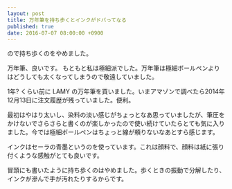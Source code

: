 ```yaml
---
layout: post
title: 万年筆を持ち歩くとインクがドバってなる
published: true
date: 2016-07-07 08:00:00 +0900
---
```


ので持ち歩くのをやめました。

万年筆、良いです。
もともと私は極細派でした。万年筆は極細ボールペンよりはどうしても太くなってしまうので敬遠していました。

1年? くらい前に LAMY の万年筆を買いました。いまアマゾンで調べたら2014年12月13日に注文履歴が残っていました。便利。

最初はやはり太いし、染料の淡い感じがちょっとなあ思っていましたが、筆圧をかけないでさらさらと書くのが楽しかったので使い続けていたらとても気に入りました。今では極細ボールペンはちょっと線が頼りないなあとすら感じます。

インクはセーラの青墨というのを使っています。これは顔料で、顔料は紙に張り付くような感触がとても良いです。

冒頭にも書いたように持ち歩くのはやめました。歩くときの振動で分解したり、インクが滲んで手が汚れたりするからです。

